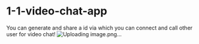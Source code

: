 # 1-1-video-chat-app
You can generate and share a id via which you can connect and call other user for video chat!
![Uploading image.png…]()
